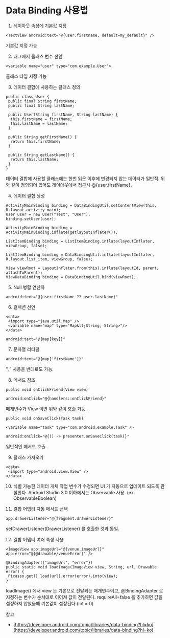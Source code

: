 # Data Binding 사용법
1. 레이아웃 속성에 기본값 지정

`<TextView android:text="@{user.firstname, default=my_default}" />`

기본값 지정 가능

2. <data> 태그에서 클래스 변수 선언

`<variable name="user" type="com.example.User">`

클래스 타입 지정 가능

3. 데이터 결합에 사용하는 클래스 정의

```
public class User {
 public final String firstName;
 public final String lastName;

 public User(String firstName, String lastName) {
  this.firstName = firstName;
  this.lastName = lastName;
 }

 public String getFirstName() {
  return this.firstName;
 }

 public String getLastName() {
  return this.lastName;
 }
}
```

데이터 결합에 사용할 클래스에는 한번 읽은 이후에 변경되지 않는 데이터가 일반적.
위와 같이 정의되어 있어도 레이아웃에서 접근시 @{user.firstName}.

4. 데이터 결합 생성

```
ActivityMainBinding binding = DataBindingUtil.setContentView(this, R.layout.activity_main);
User user = new User("Test", "User");
binding.setUser(user);

ActivityMainBinding binding = ActivityMainBinding.inflate(getlayoutInflater());

ListItemBinding binding = ListItemBinding.inflate(layoutInflater, viewGroup, false);

ListItemBinding binding = DataBindingUtil.inflate(layoutInflater, R.layout.list_item, viewGroup, false);

View viewRoot = LayoutInflater.from(this).inflate(layoutId, parent, attachToParent);
ViewDataBinding binding = DataBindingUtil.bind(viewRoot);
```

5. Null 병합 연산자

`android:text="@{user.firstName ?? user.lastName}"`

6. 컬렉션 선언

```
<data>
 <import type="java.util.Map" />
 <variable name="map" type="Map&lt;String, String>"/>
</data>

android:text="@{map[key]}"
```

7. 문자열 리터럴

`android:text="@{map['firstName']}"`

", ' 사용을 반대로도 가능.

8. 메서드 참조

```
public void onClickFriend(View view)

android:onClick="@{handlers::onClickFriend}"
```

매개변수가 View 이면 위와 같이 호출 가능.


```
public void onSaveClick(Task task)

<variable name="task" type="com.android.example.Task" />

android:onClick="@{() -> presenter.onSaveClick(task)}"
```

일반적인 메서드 호출.

9. 클래스 가져오기

```
<data>
 <import type="android.view.View" />
</data>
```

10. 식별 가능한 데이터 개체 작업
변수가 수정되면 UI 가 자동으로 업데이트 되도록 관찰한다.
Android Studio 3.0 이하에서는 Observable 사용. (ex. ObservableBoolean)

11. 결합 어댑터 자동 메서드 선택

`app:drawerListener="@{fragment.drawerListener}"`

setDrawerListener(DrawerListener) 를 호출한 것과 동일.

12. 결합 어댑터 여러 속성 사용

```
<ImageView app:imageUrl="@{venue.imageUrl}" app:error="@{@drawable/venueError}" />

@BindingAdapter({"imageUrl", "error"})
public static void loadImage(ImageView view, String, url, Drawable error) {
 Picasso.get().load(url).error(error).into(view);
}
```

loadImage() 에서 view 는 기본으로 전달되는 매개변수이고, @BindingAdapter 로 지정하는 변수가 순서대로 이어져 값이 전달된다. requireAll=false 를 추가하면 값을 설정하지 않았을때 기본값이 설정된다.(Int = 0)

참고
- [https://developer.android.com/topic/libraries/data-binding?hl=ko](https://developer.android.com/topic/libraries/data-binding?hl=ko)
